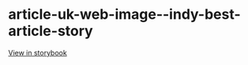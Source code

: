 # article-uk-web-image--indy-best-article-story

[View in storybook](https://raw.githack.com/Independent-Digital-News-and-Media-Ltd/indy-pwamp-sb/PR-1837-sb/index.html?path=/story/article-uk-web-image--indy-best-article-story)